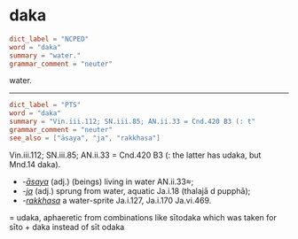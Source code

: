 # daka

``` toml
dict_label = "NCPED"
word = "daka"
summary = "water."
grammar_comment = "neuter"
```

water.

--------------------

``` toml
dict_label = "PTS"
word = "daka"
summary = "Vin.iii.112; SN.iii.85; AN.ii.33 = Cnd.420 B3 (: t"
grammar_comment = "neuter"
see_also = ["āsaya", "ja", "rakkhasa"]
```

Vin.iii.112; SN.iii.85; AN.ii.33 = Cnd.420 B3 (: the latter has udaka, but Mnd.14 daka).

* *\-[āsaya](āsaya.md)* (adj.) (beings) living in water AN.ii.33≈;
* *\-[ja](ja.md)* (adj.) sprung from water, aquatic Ja.i.18 (thalajā d pupphā);
* *\-[rakkhasa](rakkhasa.md)* a water\-sprite Ja.i.127, Ja.i.170 Ja.vi.469.

= udaka, aphaeretic from combinations like sītodaka which was taken for sīto \+ daka instead of sīt odaka

